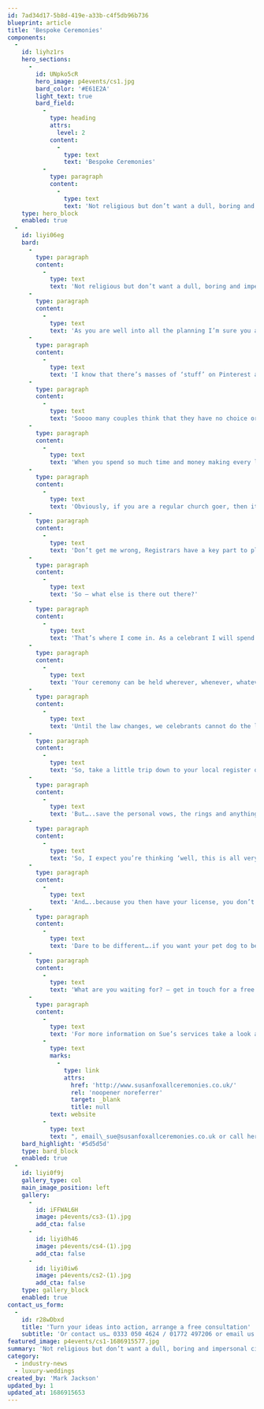 ```yaml
---
id: 7ad34d17-5b8d-419e-a33b-c4f5db96b736
blueprint: article
title: 'Bespoke Ceremonies'
components:
  -
    id: liyhz1rs
    hero_sections:
      -
        id: UNpko5cR
        hero_image: p4events/cs1.jpg
        bard_color: '#E61E2A'
        light_text: true
        bard_field:
          -
            type: heading
            attrs:
              level: 2
            content:
              -
                type: text
                text: 'Bespoke Ceremonies'
          -
            type: paragraph
            content:
              -
                type: text
                text: 'Not religious but don’t want a dull, boring and impersonal civil ceremony? This guest blog from Celebrant Sue explains how you can have a bespoke ceremony personal to you.'
    type: hero_block
    enabled: true
  -
    id: liyi06eg
    bard:
      -
        type: paragraph
        content:
          -
            type: text
            text: 'Not religious but don’t want a dull, boring and impersonal civil ceremony? This guest blog from Celebrant Sue explains how you can have a bespoke ceremony personal to you.'
      -
        type: paragraph
        content:
          -
            type: text
            text: 'As you are well into all the planning I’m sure you already have a ‘to-do’ list that’s a mile long – but I’m going to add something that needs to whizz right to the top of that list: – your ceremony.'
      -
        type: paragraph
        content:
          -
            type: text
            text: 'I know that there’s masses of ‘stuff’ on Pinterest and social media and you can all too easily get side-lined by what everyone else thinks you should have, but don’t lose sight of the most important part of your day – the treasured words you will say to your loved one on your most special day – the most significant words you will ever exchange.'
      -
        type: paragraph
        content:
          -
            type: text
            text: 'Soooo many couples think that they have no choice or say over the content of their ceremony, believing that it’s a straight choice between church and registrar – wrong!! – so wrong 🙂'
      -
        type: paragraph
        content:
          -
            type: text
            text: 'When you spend so much time and money making every little detail perfect, ensuring it reflects who you really are as a couple, then shouldn’t your vows get the same treatment?'
      -
        type: paragraph
        content:
          -
            type: text
            text: 'Obviously, if you are a regular church goer, then it’s a done deal, and you will be saying your vows at the altar. But lots – and lots – of couples tell me that they don’t follow a faith but that they consider themselves spiritual. This doesn’t necessarily mean that they are anti-religion – but just that a church ceremony isn’t really their thing. So, they wind up getting the registrar out to the venue, and they swap 1 ‘one size fits all’ script for another, slightly different, ‘one size fits all script’.'
      -
        type: paragraph
        content:
          -
            type: text
            text: 'Don’t get me wrong, Registrars have a key part to play in legalising your marriage, but they are restricted regarding many aspects of it – such as time, location, content, including anything religious, music, and so on……..'
      -
        type: paragraph
        content:
          -
            type: text
            text: 'So – what else is there out there?'
      -
        type: paragraph
        content:
          -
            type: text
            text: 'That’s where I come in. As a celebrant I will spend time with you, get to know you (and you me) and carefully create a unique ceremony that really fits you and your personalities.'
      -
        type: paragraph
        content:
          -
            type: text
            text: 'Your ceremony can be held wherever, whenever, whatever time. – limited only by your imagination. You can choose every single aspect of the ceremony, including whether to weave in some special and beautiful symbolic elements such as a hand-fasting or Loving Cup.'
      -
        type: paragraph
        content:
          -
            type: text
            text: 'Until the law changes, we celebrants cannot do the legal bit – we are working on this I promise!'
      -
        type: paragraph
        content:
          -
            type: text
            text: 'So, take a little trip down to your local register office. You will need a couple of witnesses, choose a weekday, ask for a basic registration appointment, where you will exchange the legal vows (masses of them – 47 words a piece!), sign on the dotted – job done – legally wed. I’ll help you with this, so no panicking required.'
      -
        type: paragraph
        content:
          -
            type: text
            text: 'But…..save the personal vows, the rings and anything symbolic and beautiful that you would love to have on your wedding day for just that – your wedding day. Because all your guests see all this on your chosen date, as long as you don’t tell them, then no-one will know.'
      -
        type: paragraph
        content:
          -
            type: text
            text: 'So, I expect you’re thinking ‘well, this is all very lovely, but I bet it costs loooaaddss’ – not true actually – even with the fees for the Register Office (around £100, with all the docs you need), using a celebrant is often less, or similar, depending on where you live.'
      -
        type: paragraph
        content:
          -
            type: text
            text: 'And…..because you then have your license, you don’t need to book an expensive licensed venue if that’s not your style – you can literally be wed anywhere – your back garden, on the beach, in the woods, a favourite pub that doesn’t hold a license – go for it! It’s just about separating the 2 bits of getting married – liken it to registering a baby’s birth – the date on the birth certificate is never the date the bay was born – same principle exactly – QED 🙂 – I like these little Latin thingies, they sure are useful at times when we don’t have a handy sort of phrase about.'
      -
        type: paragraph
        content:
          -
            type: text
            text: 'Dare to be different….if you want your pet dog to be the ring bearer, you can. If you want Ave Maria played as you walk down the aisle, you can, if you want a sunset ceremony on the family farm, you can – getting the drift now?'
      -
        type: paragraph
        content:
          -
            type: text
            text: 'What are you waiting for? – get in touch for a free first meeting to bombard me with questions and find out how you and your guests will remember your ceremony for a long time to come.'
      -
        type: paragraph
        content:
          -
            type: text
            text: 'For more information on Sue’s services take a look at her '
          -
            type: text
            marks:
              -
                type: link
                attrs:
                  href: 'http://www.susanfoxallceremonies.co.uk/'
                  rel: 'noopener noreferrer'
                  target: _blank
                  title: null
            text: website
          -
            type: text
            text: ", email\_sue@susanfoxallceremonies.co.uk or call her on 07800 572127 – we recommend Sue wholeheartedly and looking forward to working with her again in the future."
    bard_highlight: '#5d5d5d'
    type: bard_block
    enabled: true
  -
    id: liyi0f9j
    gallery_type: col
    main_image_position: left
    gallery:
      -
        id: iFFWAL6H
        image: p4events/cs3-(1).jpg
        add_cta: false
      -
        id: liyi0h46
        image: p4events/cs4-(1).jpg
        add_cta: false
      -
        id: liyi0iw6
        image: p4events/cs2-(1).jpg
        add_cta: false
    type: gallery_block
    enabled: true
contact_us_form:
  -
    id: r28wDbxd
    title: 'Turn your ideas into action, arrange a free consultation'
    subtitle: 'Or contact us… 0333 050 4624 / 01772 497206 or email us: info@p4events.co.uk'
featured_image: p4events/cs1-1686915577.jpg
summary: 'Not religious but don’t want a dull, boring and impersonal civil ceremony? This guest blog from Celebrant Sue explains how you can have a bespoke ceremony personal to you.'
category:
  - industry-news
  - luxury-weddings
created_by: 'Mark Jackson'
updated_by: 1
updated_at: 1686915653
---
```

